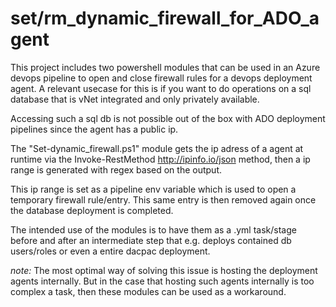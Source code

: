 # set/rm_dynamic_firewall_for_ADO_agent
This project includes two powershell modules that can be used in an Azure devops pipeline to open and close firewall rules for a devops deployment agent. A relevant usecase for this is if you want to do operations on a sql database that is vNet integrated and only privately available.

Accessing such a sql db is not possible out of the box with ADO deployment pipelines since the agent has a public ip.

The "Set-dynamic_firewall.ps1" module gets the ip adress of a agent at runtime via the Invoke-RestMethod http://ipinfo.io/json method, then a ip range is generated with regex based on the output.

This ip range is set as a pipeline env variable which is used to open a temporary firewall rule/entry. This same entry is then removed again once the database deployment is completed.

The intended use of the modules is to have them as a .yml task/stage before and after an intermediate step that e.g. deploys contained db users/roles or even a entire dacpac deployment.

*note:* The most optimal way of solving this issue is hosting the deployment agents internally. But in the case that hosting such agents internally is too complex a task, then these modules can be used as a workaround.

